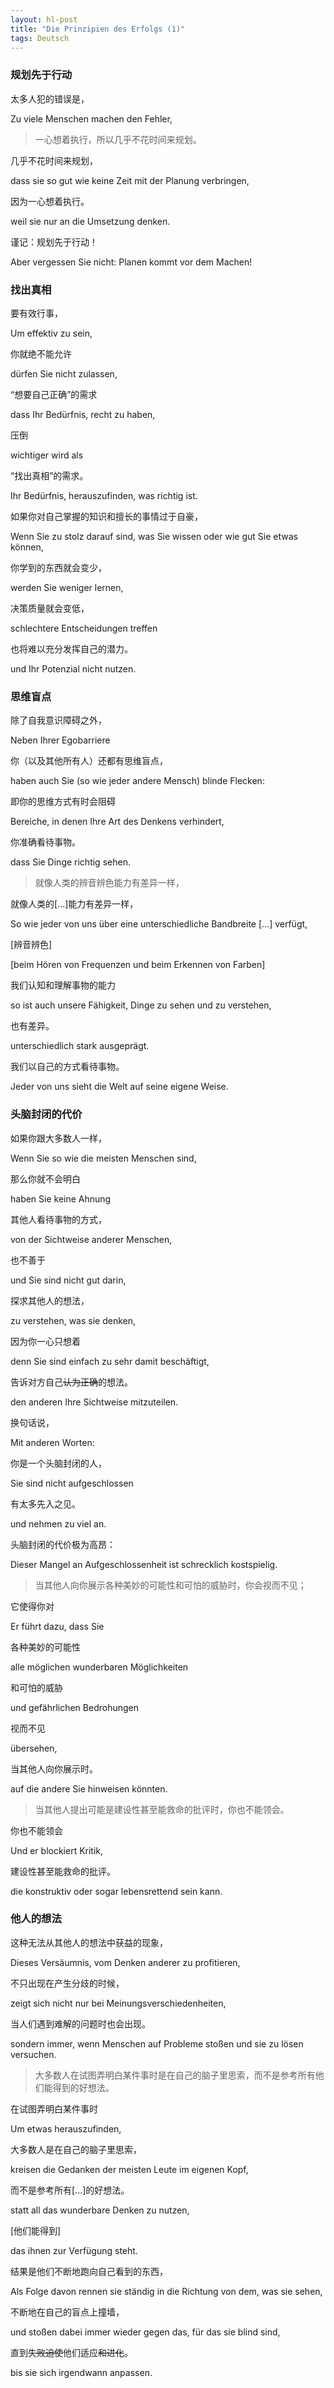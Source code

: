 ```yaml
---
layout: hl-post
title: "Die Prinzipien des Erfolgs (1)"
tags: Deutsch
---
```


### 规划先于行动

太多人犯的错误是，

Zu viele Menschen machen den Fehler, 

> 一心想着执行，所以几乎不花时间来规划。

几乎不花时间来规划，

dass sie so gut wie keine Zeit mit der Planung verbringen,

因为一心想着执行。

weil sie nur an die Umsetzung denken.

谨记：规划先于行动！

Aber vergessen Sie nicht: Planen kommt vor dem Machen!

### 找出真相

要有效行事，

Um effektiv zu sein,

你就绝不能允许

dürfen Sie nicht zulassen,

“想要自己正确”的需求

dass Ihr Bedürfnis, recht zu haben,

压倒

wichtiger wird als

“找出真相”的需求。

Ihr Bedürfnis, herauszufinden, was richtig ist.

如果你对自己掌握的知识和擅长的事情过于自豪，

Wenn Sie zu stolz darauf sind, was Sie wissen oder wie gut Sie etwas können,

你学到的东西就会变少，

werden Sie weniger lernen,

决策质量就会变低，

schlechtere Entscheidungen treffen

也将难以充分发挥自己的潜力。

und Ihr Potenzial nicht nutzen.

### 思维盲点

除了自我意识障碍之外，

Neben Ihrer Egobarriere

你（以及其他所有人）还都有思维盲点，

haben auch Sie (so wie jeder andere Mensch) blinde Flecken:

即你的思维方式有时会阻碍

Bereiche, in denen Ihre Art des Denkens verhindert,

你准确看待事物。

dass Sie Dinge richtig sehen.

> 就像人类的辨音辨色能力有差异一样，

<!-- So wie jeder von uns über eine unterschiedliche Bandbreite beim Hören von Frequenzen und beim Erkennen von Farben verfügt, -->

就像人类的[...]能力有差异一样，

So wie jeder von uns über eine unterschiedliche Bandbreite [...] verfügt,

[辨音辨色]

[beim Hören von Frequenzen und beim Erkennen von Farben]

我们认知和理解事物的能力

so ist auch unsere Fähigkeit, Dinge zu sehen und zu verstehen,

也有差异。

unterschiedlich stark ausgeprägt.

我们以自己的方式看待事物。

Jeder von uns sieht die Welt auf seine eigene Weise.

### 头脑封闭的代价

如果你跟大多数人一样，

Wenn Sie so wie die meisten Menschen sind,

那么你就不会明白

haben Sie keine Ahnung

其他人看待事物的方式，

von der Sichtweise anderer Menschen,

也不善于

und Sie sind nicht gut darin,

探求其他人的想法，

zu verstehen, was sie denken,

因为你一心只想着

denn Sie sind einfach zu sehr damit beschäftigt,

告诉对方自己~~认为正确~~的想法。

den anderen Ihre Sichtweise mitzuteilen.

换句话说，

Mit anderen Worten:

你是一个头脑封闭的人，

Sie sind nicht aufgeschlossen

有太多先入之见。

und nehmen zu viel an.

头脑封闭的代价极为高昂：

Dieser Mangel an Aufgeschlossenheit ist schrecklich kostspielig.

> 当其他人向你展示各种美妙的可能性和可怕的威胁时，你会视而不见；

它使得你对

Er führt dazu, dass Sie

各种美妙的可能性

alle möglichen wunderbaren Möglichkeiten

和可怕的威胁

und gefährlichen Bedrohungen

视而不见

übersehen,

当其他人向你展示时。

auf die andere Sie hinweisen könnten.

> 当其他人提出可能是建设性甚至能救命的批评时，你也不能领会。

你也不能领会

Und er blockiert Kritik,

建设性甚至能救命的批评。

die konstruktiv oder sogar lebensrettend sein kann.

### 他人的想法

这种无法从其他人的想法中获益的现象，

Dieses Versäumnis, vom Denken anderer zu profitieren,

不只出现在产生分歧的时候，

zeigt sich nicht nur bei Meinungsverschiedenheiten,

当人们遇到难解的问题时也会出现。

sondern immer, wenn Menschen auf Probleme stoßen und sie zu lösen versuchen.

> 大多数人在试图弄明白某件事时是在自己的脑子里思索，而不是参考所有他们能得到的好想法。

在试图弄明白某件事时

Um etwas herauszufinden,

大多数人是在自己的脑子里思索，

kreisen die Gedanken der meisten Leute im eigenen Kopf,

而不是参考所有[...]的好想法。

statt all das wunderbare Denken zu nutzen,

[他们能得到]

das ihnen zur Verfügung steht.

结果是他们不断地跑向自己看到的东西，

Als Folge davon rennen sie ständig in die Richtung von dem, was sie sehen,

不断地在自己的盲点上撞墙，

und stoßen dabei immer wieder gegen das, für das sie blind sind,

直到~~失败迫使~~他们适应~~和进化~~。

bis sie sich irgendwann anpassen.
